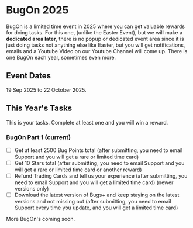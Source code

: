 # BugOn 2025

BugOn is a limited time event in 2025 where you can get valuable rewards for doing tasks. For this one, (unlike the Easter Event), but we will make a **dedicated area later**, there is no popup or dedicated event area since it is just doing tasks not anything else like Easter, but you will get notifications, emails and a Youtube Video on our Youtube Channel will come up. There is one BugOn each year, sometimes even more.

## Event Dates

19 Sep 2025 to 22 October 2025.

## This Year's Tasks

This is your tasks. Complete at least one and you will win a reward.

### BugOn Part 1 (current)

* [ ] Get at least 2500 Bug Points total (after submitting, you need to email Support and you will get a rare or limited time card)
* [ ] Get 10 Stars total (after submitting, you need to email Support and you will get a rare or limited time card or another reward)
* [ ] Refund Trading Cards and tell us your experience (after submitting, you need to email Support and you will get a limited time card) (newer versions only)
* [ ] Download the latest version of Bugs+ and keep staying on the latest versions and not missing out (after submitting, you need to email Support every time you update, and you will get a limited time card)

More BugOn's coming soon.
